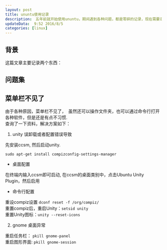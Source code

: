 ```yaml
---  
layout: post  
title: ununtu使用记录 
description:　五年前就开始使用ununtu，期间遇到各种问题，都是零碎的记录，现在需要汇总一下，方便以后快速使用．   
updateData:  9:52 2016/8/5
categories: [linux]
---  
```



## 背景

这篇文章主要记录两个东西：　


## 问题集


## 菜单栏不见了

由于各种原因，菜单栏不见了，　虽然还可以操作文件夹，也可以通过命令行打开各种软件，但是还是有点不习惯.  
查询了一下资料，解决方案如下：


1. unity 误卸载或者配置错误导致

先安装ccsm, 然后启动unity.  

```
sudo apt-get install compizconfig-settings-manager
```

* 桌面配置

在终端内输入ccsm即可启动, 在ccsm的桌面类别中，点击Ubuntu Unity Plugin，然后启用  

* 命令行配置

重设compiz设置  `dconf reset -f /org/compiz/`  
重置compiz后，重启Unity：`setsid unity`  
重置Unity图标：`unity --reset-icons`  


2. gnome 桌面异常


重启任务栏： `pkill gnome-panel `  
重启图形界面: `pkill gnome-session`  




